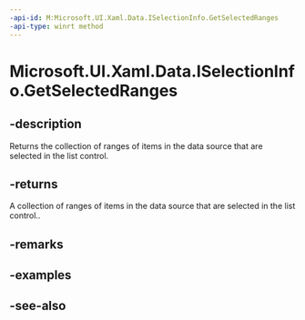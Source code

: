 ```yaml
---
-api-id: M:Microsoft.UI.Xaml.Data.ISelectionInfo.GetSelectedRanges
-api-type: winrt method
---
```


<!-- Method syntax
public Windows.Foundation.Collections.IVectorView<Windows.UI.Xaml.Data.ItemIndexRange> GetSelectedRanges()
-->

# Microsoft.UI.Xaml.Data.ISelectionInfo.GetSelectedRanges

## -description
Returns the collection of ranges of items in the data source that are selected in the list control.

## -returns
A collection of ranges of items in the data source that are selected in the list control..

## -remarks

## -examples

## -see-also
